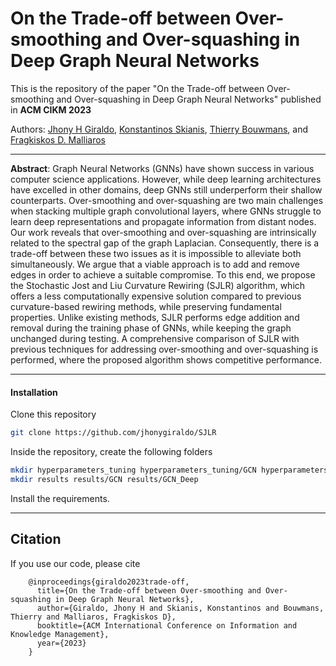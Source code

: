 # On the Trade-off between Over-smoothing and Over-squashing in Deep Graph Neural Networks

This is the repository of the paper "On the Trade-off between Over-smoothing and Over-squashing in Deep Graph Neural Networks" published in **ACM CIKM 2023**

Authors: [Jhony H Giraldo](https://sites.google.com/view/jhonygiraldo), [Konstantinos Skianis](http://y3nk0.github.io/), [Thierry Bouwmans](https://sites.google.com/site/thierrybouwmans/), and [Fragkiskos D. Malliaros](https://fragkiskos.me/)
- - - -
**Abstract**: Graph Neural Networks (GNNs) have shown success in various computer science applications. However, while deep learning architectures have excelled in other domains, deep GNNs still underperform their shallow counterparts. Over-smoothing and over-squashing are two main challenges when stacking multiple graph convolutional layers, where GNNs struggle to learn deep representations and propagate information from distant nodes. Our work reveals that over-smoothing and over-squashing are intrinsically related to the spectral gap of the graph Laplacian. Consequently, there is a trade-off between these two issues as it is impossible to alleviate both simultaneously. We argue that a viable approach is to add and remove edges in order to achieve a suitable compromise. To this end, we propose the Stochastic Jost and Liu Curvature Rewiring (SJLR) algorithm, which offers a less computationally expensive solution compared to previous curvature-based rewiring methods, while preserving fundamental properties. Unlike existing methods, SJLR performs edge addition and removal during the training phase of GNNs, while keeping the graph unchanged during testing. A comprehensive comparison of SJLR with previous techniques for addressing over-smoothing and over-squashing is performed, where the proposed algorithm shows competitive performance.
- - - -

#### Installation

Clone this repository
```bash
git clone https://github.com/jhonygiraldo/SJLR
```
Inside the repository, create the following folders
```bash
mkdir hyperparameters_tuning hyperparameters_tuning/GCN hyperparameters_tuning/GCN_hyperTuning
mkdir results results/GCN results/GCN_Deep
```
Install the requirements.

- - - -
## Citation

If you use our code, please cite

        @inproceedings{giraldo2023trade-off,
          title={On the Trade-off between Over-smoothing and Over-squashing in Deep Graph Neural Networks},
          author={Giraldo, Jhony H and Skianis, Konstantinos and Bouwmans, Thierry and Malliaros, Fragkiskos D},
          booktitle={ACM International Conference on Information and Knowledge Management},
          year={2023}
        }
